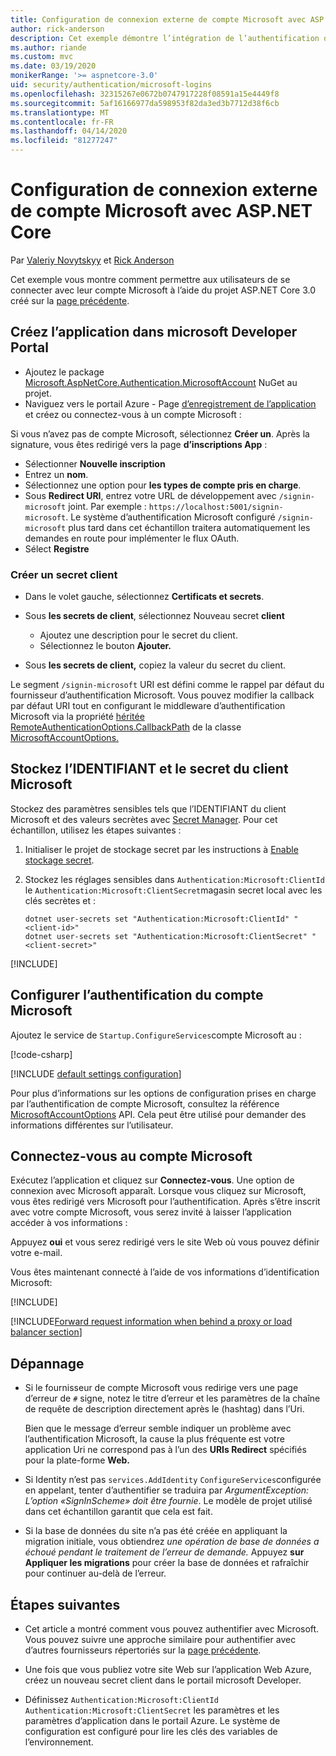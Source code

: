 ```yaml
---
title: Configuration de connexion externe de compte Microsoft avec ASP.NET Core
author: rick-anderson
description: Cet exemple démontre l’intégration de l’authentification de l’utilisateur du compte Microsoft dans une application ASP.NET Core existante.
ms.author: riande
ms.custom: mvc
ms.date: 03/19/2020
monikerRange: '>= aspnetcore-3.0'
uid: security/authentication/microsoft-logins
ms.openlocfilehash: 32315267e0672b0747917228f08591a15e4449f8
ms.sourcegitcommit: 5af16166977da598953f82da3ed3b7712d38f6cb
ms.translationtype: MT
ms.contentlocale: fr-FR
ms.lasthandoff: 04/14/2020
ms.locfileid: "81277247"
---
```

# <a name="microsoft-account-external-login-setup-with-aspnet-core"></a>Configuration de connexion externe de compte Microsoft avec ASP.NET Core

Par [Valeriy Novytskyy](https://github.com/01binary) et [Rick Anderson](https://twitter.com/RickAndMSFT)

Cet exemple vous montre comment permettre aux utilisateurs de se connecter avec leur compte Microsoft à l’aide du projet ASP.NET Core 3.0 créé sur la [page précédente](xref:security/authentication/social/index).

## <a name="create-the-app-in-microsoft-developer-portal"></a>Créez l’application dans microsoft Developer Portal

* Ajoutez le package [Microsoft.AspNetCore.Authentication.MicrosoftAccount](https://www.nuget.org/packages/Microsoft.AspNetCore.Authentication.MicrosoftAccount/) NuGet au projet.
* Naviguez vers le portail Azure - Page [d’enregistrement de l’application](https://go.microsoft.com/fwlink/?linkid=2083908) et créez ou connectez-vous à un compte Microsoft :

Si vous n’avez pas de compte Microsoft, sélectionnez **Créer un**. Après la signature, vous êtes redirigé vers la page **d’inscriptions App** :

* Sélectionner **Nouvelle inscription**
* Entrez un **nom**.
* Sélectionnez une option pour **les types de compte pris en charge**.  <!-- Accounts for any org work with MS domain accounts. Most folks probably want the last option, personal MS accounts. It took 24 hours after setting this up for the keys to work -->
* Sous **Redirect URI**, entrez votre URL de développement avec `/signin-microsoft` joint. Par exemple : `https://localhost:5001/signin-microsoft`. Le système d’authentification Microsoft configuré `/signin-microsoft` plus tard dans cet échantillon traitera automatiquement les demandes en route pour implémenter le flux OAuth.
* Sélect **Registre**

### <a name="create-client-secret"></a>Créer un secret client

* Dans le volet gauche, sélectionnez **Certificats et secrets**.
* Sous **les secrets de client**, sélectionnez Nouveau secret **client**

  * Ajoutez une description pour le secret du client.
  * Sélectionnez le bouton **Ajouter.**

* Sous **les secrets de client,** copiez la valeur du secret du client.

Le segment `/signin-microsoft` URI est défini comme le rappel par défaut du fournisseur d’authentification Microsoft. Vous pouvez modifier la callback par défaut URI tout en configurant le middleware d’authentification Microsoft via la propriété [héritée RemoteAuthenticationOptions.CallbackPath](/dotnet/api/microsoft.aspnetcore.authentication.remoteauthenticationoptions.callbackpath) de la classe [MicrosoftAccountOptions.](/dotnet/api/microsoft.aspnetcore.authentication.microsoftaccount.microsoftaccountoptions)

## <a name="store-the-microsoft-client-id-and-secret"></a>Stockez l’IDENTIFIANT et le secret du client Microsoft

Stockez des paramètres sensibles tels que l’IDENTIFIANT du client Microsoft et des valeurs secrètes avec [Secret Manager](xref:security/app-secrets). Pour cet échantillon, utilisez les étapes suivantes :

1. Initialiser le projet de stockage secret par les instructions à [Enable stockage secret](xref:security/app-secrets#enable-secret-storage).
1. Stockez les réglages sensibles dans `Authentication:Microsoft:ClientId` le `Authentication:Microsoft:ClientSecret`magasin secret local avec les clés secrètes et :

    ```dotnetcli
    dotnet user-secrets set "Authentication:Microsoft:ClientId" "<client-id>"
    dotnet user-secrets set "Authentication:Microsoft:ClientSecret" "<client-secret>"
    ```

[!INCLUDE[](~/includes/environmentVarableColon.md)]

## <a name="configure-microsoft-account-authentication"></a>Configurer l’authentification du compte Microsoft

Ajoutez le service de `Startup.ConfigureServices`compte Microsoft au :

[!code-csharp[](~/security/authentication/social/social-code/3.x/StartupMS3x.cs?name=snippet&highlight=10-14)]

[!INCLUDE [default settings configuration](includes/default-settings.md)]

Pour plus d’informations sur les options de configuration prises en charge par l’authentification de compte Microsoft, consultez la référence [MicrosoftAccountOptions](/dotnet/api/microsoft.aspnetcore.builder.microsoftaccountoptions) API. Cela peut être utilisé pour demander des informations différentes sur l’utilisateur.

## <a name="sign-in-with-microsoft-account"></a>Connectez-vous au compte Microsoft

Exécutez l’application et cliquez sur **Connectez-vous**. Une option de connexion avec Microsoft apparaît. Lorsque vous cliquez sur Microsoft, vous êtes redirigé vers Microsoft pour l’authentification. Après s’être inscrit avec votre compte Microsoft, vous serez invité à laisser l’application accéder à vos informations :

Appuyez **oui** et vous serez redirigé vers le site Web où vous pouvez définir votre e-mail.

Vous êtes maintenant connecté à l’aide de vos informations d’identification Microsoft:

[!INCLUDE[](includes/chain-auth-providers.md)]

[!INCLUDE[Forward request information when behind a proxy or load balancer section](includes/forwarded-headers-middleware.md)]

## <a name="troubleshooting"></a>Dépannage

* Si le fournisseur de compte Microsoft vous redirige vers une page d’erreur de `#` signe, notez le titre d’erreur et les paramètres de la chaîne de requête de description directement après le (hashtag) dans l’Uri.

  Bien que le message d’erreur semble indiquer un problème avec l’authentification Microsoft, la cause la plus fréquente est votre application Uri ne correspond pas à l’un des **URIs Redirect** spécifiés pour la plate-forme **Web.**
* Si Identity n’est pas `services.AddIdentity` `ConfigureServices`configurée en appelant, tenter d’authentifier se traduira par *ArgumentException: L’option «SignInScheme» doit être fournie*. Le modèle de projet utilisé dans cet échantillon garantit que cela est fait.
* Si la base de données du site n’a pas été créée en appliquant la migration initiale, vous obtiendrez *une opération de base de données a échoué pendant le traitement de l’erreur de demande.* Appuyez **sur Appliquer les migrations** pour créer la base de données et rafraîchir pour continuer au-delà de l’erreur.

## <a name="next-steps"></a>Étapes suivantes

* Cet article a montré comment vous pouvez authentifier avec Microsoft. Vous pouvez suivre une approche similaire pour authentifier avec d’autres fournisseurs répertoriés sur la [page précédente](xref:security/authentication/social/index).

* Une fois que vous publiez votre site Web sur l’application Web Azure, créez un nouveau secret client dans le portail microsoft Developer.

* Définissez `Authentication:Microsoft:ClientId` `Authentication:Microsoft:ClientSecret` les paramètres et les paramètres d’application dans le portail Azure. Le système de configuration est configuré pour lire les clés des variables de l’environnement.
